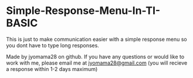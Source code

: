 # Simple-Response-Menu-In-TI-BASIC
This is just to make communication easier with a simple response menu so you dont have to type long responses.

Made by jyomama28 on github. If you have any questions or would like to work with me, please email me at jyomama28@gmail.com (you will recieve a response within 1-2 days maximum)
